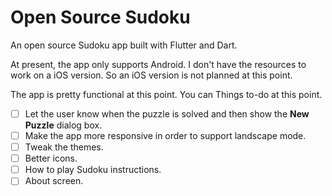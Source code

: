 # Open Source Sudoku

An open source Sudoku app built with Flutter and Dart.

At present, the app only supports Android. I don't have the resources to work on a iOS version. So an iOS version is not planned at this point.

The app is pretty functional at this point.  You can Things to-do at this point.

- [ ] Let the user know when the puzzle is solved and then show the **New Puzzle** dialog box.
- [ ] Make the app more responsive in order to support landscape mode.
- [ ] Tweak the themes.
- [ ] Better icons.
- [ ] How to play Sudoku instructions.
- [ ] About screen.